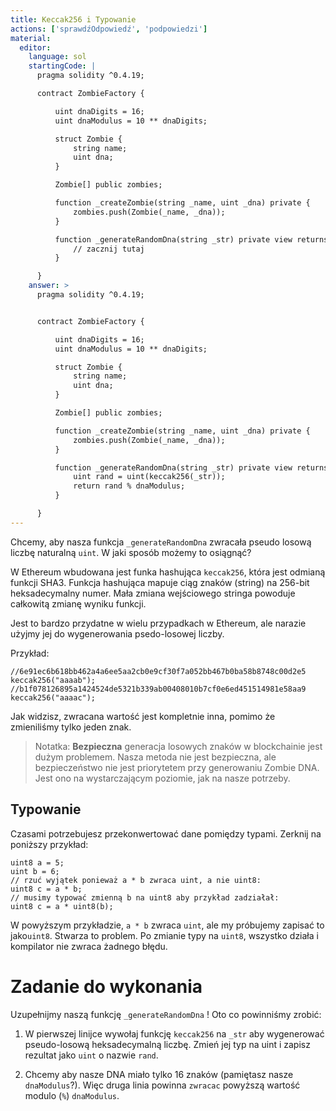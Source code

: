 ```yaml
---
title: Keccak256 i Typowanie
actions: ['sprawdźOdpowiedź', 'podpowiedzi']
material:
  editor:
    language: sol
    startingCode: |
      pragma solidity ^0.4.19;

      contract ZombieFactory {

          uint dnaDigits = 16;
          uint dnaModulus = 10 ** dnaDigits;

          struct Zombie {
              string name;
              uint dna;
          }

          Zombie[] public zombies;

          function _createZombie(string _name, uint _dna) private {
              zombies.push(Zombie(_name, _dna));
          } 

          function _generateRandomDna(string _str) private view returns (uint) {
              // zacznij tutaj
          }

      }
    answer: >
      pragma solidity ^0.4.19;


      contract ZombieFactory {

          uint dnaDigits = 16;
          uint dnaModulus = 10 ** dnaDigits;

          struct Zombie {
              string name;
              uint dna;
          }

          Zombie[] public zombies;

          function _createZombie(string _name, uint _dna) private {
              zombies.push(Zombie(_name, _dna));
          } 

          function _generateRandomDna(string _str) private view returns (uint) {
              uint rand = uint(keccak256(_str));
              return rand % dnaModulus;
          }

      }
---
```


Chcemy, aby nasza funkcja `_generateRandomDna` zwracała pseudo losową liczbę naturalną `uint`. W jaki sposób możemy to osiągnąć?

W Ethereum wbudowana jest funka hashująca `keccak256`, która jest odmianą funkcji SHA3. Funkcja hashująca mapuje ciąg znaków (string) na 256-bit heksadecymalny numer. Mała zmiana wejściowego stringa powoduje całkowitą zmianę wyniku funkcji.


Jest to bardzo przydatne w wielu przypadkach w Ethereum, ale narazie użyjmy jej do wygenerowania psedo-losowej liczby.

Przykład:

```
//6e91ec6b618bb462a4a6ee5aa2cb0e9cf30f7a052bb467b0ba58b8748c00d2e5
keccak256("aaaab");
//b1f078126895a1424524de5321b339ab00408010b7cf0e6ed451514981e58aa9
keccak256("aaaac");
```

Jak widzisz, zwracana wartość jest kompletnie inna, pomimo że zmieniliśmy tylko jeden znak.

> Notatka: **Bezpieczna** generacja losowych znaków w blockchainie jest dużym problemem. Nasza metoda nie jest bezpieczna, ale bezpieczeństwo nie jest priorytetem przy generowaniu Zombie DNA. Jest ono na wystarczającym poziomie, jak na nasze potrzeby.

## Typowanie

Czasami potrzebujesz przekonwertować dane pomiędzy typami. Zerknij na poniższy przykład:

```
uint8 a = 5;
uint b = 6;
// rzuć wyjątek ponieważ a * b zwraca uint, a nie uint8:
uint8 c = a * b; 
// musimy typować zmienną b na uint8 aby przykład zadziałał:
uint8 c = a * uint8(b); 
```

W powyższym przykładzie, `a * b` zwraca `uint`, ale my próbujemy zapisać to jako`uint8`. Stwarza to  problem. Po zmianie typy na `uint8`, wszystko działa i kompilator nie zwraca żadnego błędu.

#  Zadanie do wykonania

Uzupełnijmy naszą funkcję `_generateRandomDna` ! Oto co powinniśmy zrobić:

1. W pierwszej linijce wywołaj funkcję `keccak256` na  `_str` aby wygenerować pseudo-losową heksadecymalną liczbę. Zmień jej typ na uint i zapisz rezultat jako `uint` o nazwie `rand`.

2. Chcemy aby nasze DNA miało tylko 16 znaków (pamiętasz nasze `dnaModulus`?). Więc druga linia powinna `zwracac` powyższą wartość modulo (`%`) `dnaModulus`.
